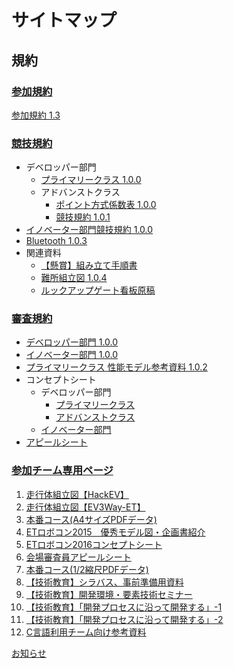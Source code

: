 # サイトマップ
## 規約
### [参加規約](http://www.etrobo.jp/2016/gaiyou/sankakiyaku.php)
[参加規約 1.3](rules/2016_sankakiyaku_1.3.pdf)

### [競技規約](http://www.etrobo.jp/2016/gaiyou/kiyaku.php)
* デベロッパー部門
  * [プライマリークラス 1.0.0](rules/2016_developer_primary_1.0.0.pdf)
  * アドバンストクラス
    * [ポイント方式係数表 1.0.0](rules/2016_developer_advanced_point_1.0.0.pdf)
    * [競技規約 1.0.1](rules/2016_developer_advanced_kyogi_1.0.1.pdf)
* [イノベーター部門競技規約 1.0.0](rules/2016_inno_kyogi_1.0.0.pdf)
* [Bluetooth 1.0.3](rules/2016_bluetooth_1.0.3.pdf)
* 関連資料
  * [【懸賞】組み立て手順書](rules/2016_kensyou_kumitatezu_1.1.pdf)
  * [難所組立図 1.0.4](rules/2016_nansyo_kumitatezu_1.0.4.pdf)
  * [ルックアップゲート看板原稿](rules/2016_lookupgate.pdf)

### [審査規約](http://www.etrobo.jp/2016/gaiyou/shinsakiyaku.php)
* [デベロッパー部門 1.0.0](rules/ETRC2016_dev_shinsa_rules_1.0.0.pdf)
* [イノベーター部門 1.0.0](rules/ETRC2016_inn_shinsa_rules_1.0.0.pdf)
* [プライマリークラス 性能モデル参考資料 1.0.2](rules/ETR2016_dev_pri_model_1.0.2.pdf)
* コンセプトシート
  * デベロッパー部門
    * [プライマリークラス](rules/ETRC2016_dev_pri_concept.pdf)
    * [アドバンストクラス](rules/ETRC2016_dev_adv_concept.pdf)
  * [イノベーター部門](rules/ETRC2016_inno_concept.pdf)
* [アピールシート](rules/ETRC2016_appeal.pdf)

### [参加チーム専用ページ](https://www.etrobo.jp/2016team/index.php)
1. [走行体組立図【HackEV】](docs/20112106.pdf)
1. [走行体組立図【EV3Way-ET】](docs/20112107.pdf)
1. [本番コース(A4サイズPDFデータ)](docs/20112100.pdf)
1. [ETロボコン2015　優秀モデル図・企画書紹介](docs/models)
1. [ETロボコン2016コンセプトシート](docs/conceptSheets)
1. [会場審査員アピールシート](docs/20112101.pptx)
1. [本番コース(1/2縮尺PDFデータ)](docs/20112116.pdf)
1. [【技術教育】シラバス、事前準備用資料](docs/educations/model)
1. [【技術教育】開発環境・要素技術セミナー](docs/seminar)
1. [【技術教育】「開発プロセスに沿って開発する」-1](docs/educations/process1)
1. [【技術教育】「開発プロセスに沿って開発する」-2](docs/educations/process2)
1. [C言語利用チーム向け参考資料](docs/Clang)

[お知らせ](https://www.etrobo.jp/2016team/infomation.php#101)
